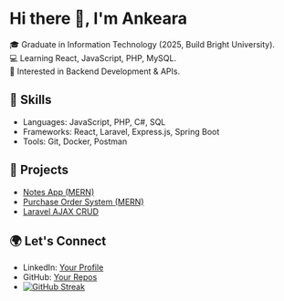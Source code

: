# Hi there 👋, I'm Ankeara  

🎓 Graduate in Information Technology (2025, Build Bright University).  
💻 Learning React, JavaScript, PHP, MySQL.  
🚀 Interested in Backend Development & APIs.  

## 🔧 Skills
- Languages: JavaScript, PHP, C#, SQL  
- Frameworks: React, Laravel, Express.js, Spring Boot  
- Tools: Git, Docker, Postman  

## 📌 Projects
- [Notes App (MERN)](https://github.com/your-repo-link)  
- [Purchase Order System (MERN)](https://github.com/your-repo-link)  
- [Laravel AJAX CRUD](https://github.com/your-repo-link)  

## 🌍 Let's Connect
- LinkedIn: [Your Profile](https://linkedin.com/in/your-link)  
- GitHub: [Your Repos](https://github.com/your-username)
- [![GitHub Streak](https://streak-stats.demolab.com?user=&theme=monokai)](https://git.io/streak-stats)
